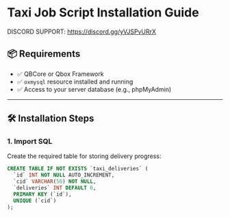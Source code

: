 # Taxi Job Script Installation Guide

DISCORD SUPPORT: https://discord.gg/yVJSPvURrX

## 📦 Requirements

- ✅ QBCore or Qbox Framework
- ✅ `oxmysql` resource installed and running
- ✅ Access to your server database (e.g., phpMyAdmin)

---

## 🛠️ Installation Steps

### 1. Import SQL

Create the required table for storing delivery progress:

```sql
CREATE TABLE IF NOT EXISTS `taxi_deliveries` (
  `id` INT NOT NULL AUTO_INCREMENT,
  `cid` VARCHAR(50) NOT NULL,
  `deliveries` INT DEFAULT 0,
  PRIMARY KEY (`id`),
  UNIQUE (`cid`)
);

